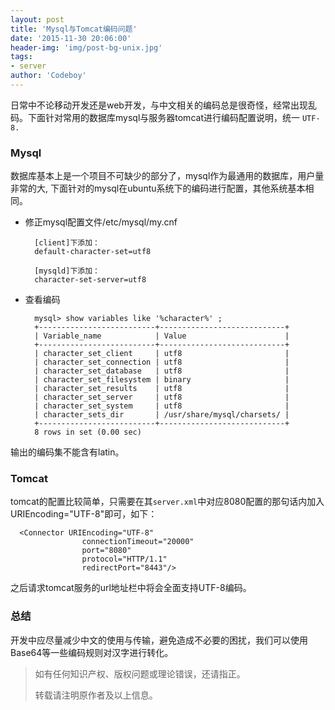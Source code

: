 ```yaml
---
layout: post
title: 'Mysql与Tomcat编码问题'
date: '2015-11-30 20:06:00'
header-img: 'img/post-bg-unix.jpg'
tags:
- server
author: 'Codeboy'
---
```


日常中不论移动开发还是web开发，与中文相关的编码总是很奇怪，经常出现乱码。下面针对常用的数据库mysql与服务器tomcat进行编码配置说明，统一 `UTF-8.`

### Mysql

数据库基本上是一个项目不可缺少的部分了，mysql作为最通用的数据库，用户量非常的大, 下面针对的mysql在ubuntu系统下的编码进行配置，其他系统基本相同。

- 修正mysql配置文件/etc/mysql/my.cnf
	
		[client]下添加：
		default-character-set=utf8
		
		[mysqld]下添加：
		character-set-server=utf8

- 查看编码

		mysql> show variables like '%character%' ;
		+--------------------------+----------------------------+
		| Variable_name            | Value                      |
		+--------------------------+----------------------------+
		| character_set_client     | utf8                       |
		| character_set_connection | utf8                       |
		| character_set_database   | utf8                       |
		| character_set_filesystem | binary                     |
		| character_set_results    | utf8                       |
		| character_set_server     | utf8                       |
		| character_set_system     | utf8                       |
		| character_sets_dir       | /usr/share/mysql/charsets/ |
		+--------------------------+----------------------------+
		8 rows in set (0.00 sec)

输出的编码集不能含有latin。


### Tomcat

tomcat的配置比较简单，只需要在其`server.xml`中对应8080配置的那句话内加入URIEncoding="UTF-8"即可，如下：

	  <Connector URIEncoding="UTF-8" 
	  				connectionTimeout="20000" 
	  				port="8080" 
	  				protocol="HTTP/1.1" 
	  				redirectPort="8443"/>
	  				
之后请求tomcat服务的url地址栏中将会全面支持UTF-8编码。

### 总结

开发中应尽量减少中文的使用与传输，避免造成不必要的困扰，我们可以使用Base64等一些编码规则对汉字进行转化。

> 如有任何知识产权、版权问题或理论错误，还请指正。
>
> 转载请注明原作者及以上信息。
